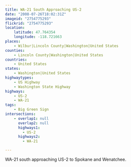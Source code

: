 ```yaml
---
title: WA-21 South Approaching US-2
date: "2008-07-26T18:02:31Z"
imageid: "2754775293"
flickrid: "2754775293"
location:
    latitude: 47.764354
    longitude: -118.721663
places:
    - Wilbur|Lincoln County|Washington|United States
counties:
    - Lincoln County|Washington|United States
countries:
    - United States
states:
    - Washington|United States
highwaytypes:
    - US Highway
    - Washington State Highway
highways:
    - US-2
    - WA-21
tags:
    - Big Green Sign
intersections:
    - overlap1: null
      overlap2: null
      highways1:
        - US-2
      highways2:
        - WA-21

---
```

WA-21 south approaching US-2 to Spokane and Wenatchee.